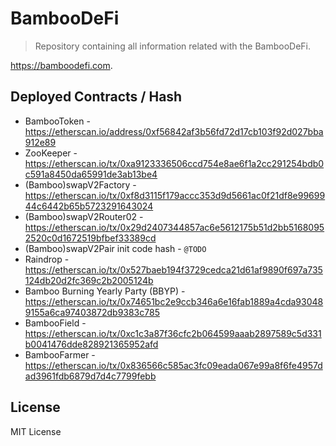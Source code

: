 # BambooDeFi 
> Repository containing all information related with the BambooDeFi.

https://bamboodefi.com.

## Deployed Contracts / Hash

- BambooToken - https://etherscan.io/address/0xf56842af3b56fd72d17cb103f92d027bba912e89
- ZooKeeper - https://etherscan.io/tx/0xa9123336506ccd754e8ae6f1a2cc291254bdb0c591a8450da65991de3ab13be4
- (Bamboo)swapV2Factory - https://etherscan.io/tx/0xf8d3115f179accc353d9d5661ac0f21df8e9969944c6442b65b5723291643024
- (Bamboo)swapV2Router02 - https://etherscan.io/tx/0x29d2407344857ac6e5612175b51d2bb51680952520c0d1672519bfbef33389cd
- (Bamboo)swapV2Pair init code hash - `@TODO`
- Raindrop - https://etherscan.io/tx/0x527baeb194f3729cedca21d61af9890f697a735124db20d2fc369c2b2005124b
- Bamboo Burning Yearly Party (BBYP) - https://etherscan.io/tx/0x74651bc2e9ccb346a6e16fab1889a4cda930489155a6ca97403872db9383c785
- BambooField - https://etherscan.io/tx/0xc1c3a87f36cfc2b064599aaab2897589c5d331b0041476dde828921365952afd
- BambooFarmer - https://etherscan.io/tx/0x836566c585ac3fc09eada067e99a8f6fe4957dad3961fdb6879d7d4c7799febb

## License

MIT License
